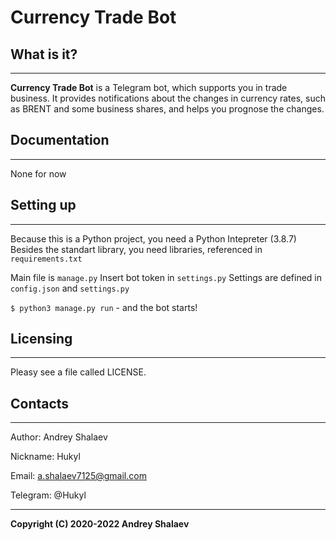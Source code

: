 # Currency Trade Bot


## What is it?
----------------------------------------
**Currency Trade Bot** is a Telegram bot, which supports you in trade business. It provides notifications about the 
changes in currency rates, such as BRENT and some business shares, and helps you prognose the changes.




## Documentation
----------------------------------------
None for now




## Setting up
----------------------------------------
Because this is a Python project, you need a Python Intepreter (3.8.7)
Besides the standart library, you need libraries, referenced in `requirements.txt`

Main file is `manage.py`
Insert bot token in `settings.py`
Settings are defined in `config.json` and `settings.py`

`$ python3 manage.py run` - and the bot starts!




## Licensing
----------------------------------------
Pleasу see a file called LICENSE.




## Contacts
----------------------------------------
Author: Andrey Shalaev

Nickname: Hukyl

Email: a.shalaev7125@gmail.com

Telegram: @Hukyl





----------------------------------------
**Copyright (C) 2020-2022 Andrey Shalaev**
